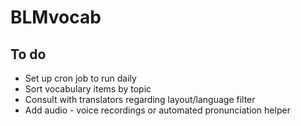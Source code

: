 # BLMvocab

## To do
* Set up cron job to run daily 
* Sort vocabulary items by topic
* Consult with translators regarding layout/language filter
* Add audio - voice recordings or automated pronunciation helper

